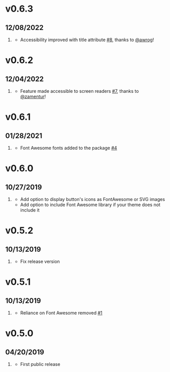 # v0.6.3
##  12/08/2022

1. [](#improved)
    * Accessibility improved with title attribute [#8](https://github.com/marcosegato/grav-plugin-backtotop/issues/8), thanks to [@awrog](https://github.com/awrog)!

# v0.6.2
##  12/04/2022

1. [](#improved)
    * Feature made accessible to screen readers [#7](https://github.com/marcosegato/grav-plugin-backtotop/issues/7), thanks to [@zamentur](https://github.com/zamentur)!

# v0.6.1
##  01/28/2021

1. [](#bugfix)
    * Font Awesome fonts added to the package [#4](https://github.com/marcosegato/grav-plugin-backtotop/issues/4)

# v0.6.0
##  10/27/2019

1. [](#improved)
    * Add option to display button's icons as FontAwesome or SVG images
    * Add option to include Font Awesome library if your theme does not include it

# v0.5.2
##  10/13/2019

1. [](#bugfix)
    * Fix release version

# v0.5.1
##  10/13/2019

1. [](#bugfix)
    * Reliance on Font Awesome removed [#1](https://github.com/marcosegato/grav-plugin-backtotop/issues/1)

# v0.5.0
##  04/20/2019

1. [](#new)
    * First public release

